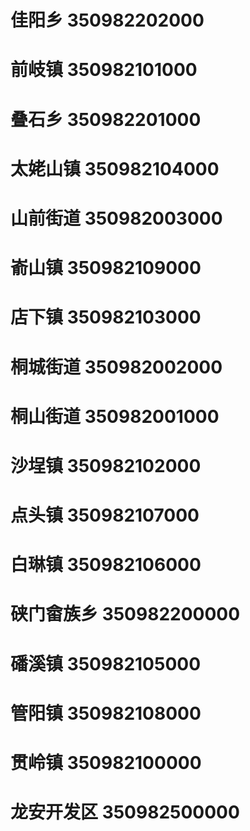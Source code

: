 # 佳阳乡 350982202000
# 前岐镇 350982101000
# 叠石乡 350982201000
# 太姥山镇 350982104000
# 山前街道 350982003000
# 嵛山镇 350982109000
# 店下镇 350982103000
# 桐城街道 350982002000
# 桐山街道 350982001000
# 沙埕镇 350982102000
# 点头镇 350982107000
# 白琳镇 350982106000
# 硖门畲族乡 350982200000
# 磻溪镇 350982105000
# 管阳镇 350982108000
# 贯岭镇 350982100000
# 龙安开发区 350982500000
